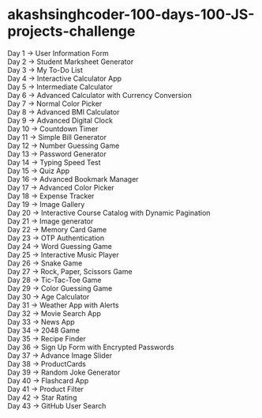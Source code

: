 <h1> akashsinghcoder-100-days-100-JS-projects-challenge </h1>

Day 1 -> User Information Form<br>
Day 2 -> Student Marksheet Generator<br>
Day 3 -> My To-Do List<br>
Day 4 -> Interactive Calculator App<br>
Day 5 -> Intermediate Calculator<br>
Day 6 -> Advanced Calculator with Currency Conversion<br>
Day 7 -> Normal Color Picker<br>
Day 8 -> Advanced BMI Calculator<br>
Day 9 -> Advanced Digital Clock<br>
Day 10 -> Countdown Timer<br>
Day 11 -> Simple Bill Generator<br>
Day 12 -> Number Guessing Game<br>
Day 13 -> Password Generator<br>
Day 14 -> Typing Speed Test<br>
Day 15 -> Quiz App<br>
Day 16 -> Advanced Bookmark Manager<br>
Day 17 -> Advanced Color Picker<br>
Day 18 -> Expense Tracker<br>
Day 19 -> Image Gallery<br>
Day 20 -> Interactive Course Catalog with Dynamic Pagination<br>
Day 21 -> Image generator<br>
Day 22 -> Memory Card Game<br>
Day 23 -> OTP Authentication<br>
Day 24 -> Word Guessing Game<br>
Day 25 -> Interactive Music Player<br>
Day 26 -> Snake Game<br>
Day 27 -> Rock, Paper, Scissors Game<br>
Day 28 -> Tic-Tac-Toe Game<br>
Day 29 -> Color Guessing Game<br>
Day 30 -> Age Calculator<br>
Day 31 -> Weather App with Alerts<br>
Day 32 -> Movie Search App<br>
Day 33 -> News App<br>
Day 34 -> 2048 Game<br>
Day 35 -> Recipe Finder<br>
Day 36 -> Sign Up Form with Encrypted Passwords<br>
Day 37 -> Advance Image Slider<br>
Day 38 -> ProductCards<br>
Day 39 -> Random Joke Generator<br>
Day 40 -> Flashcard App<br>
Day 41 -> Product Filter<br>
Day 42 -> Star Rating<br>
Day 43 -> GitHub User Search<br>
